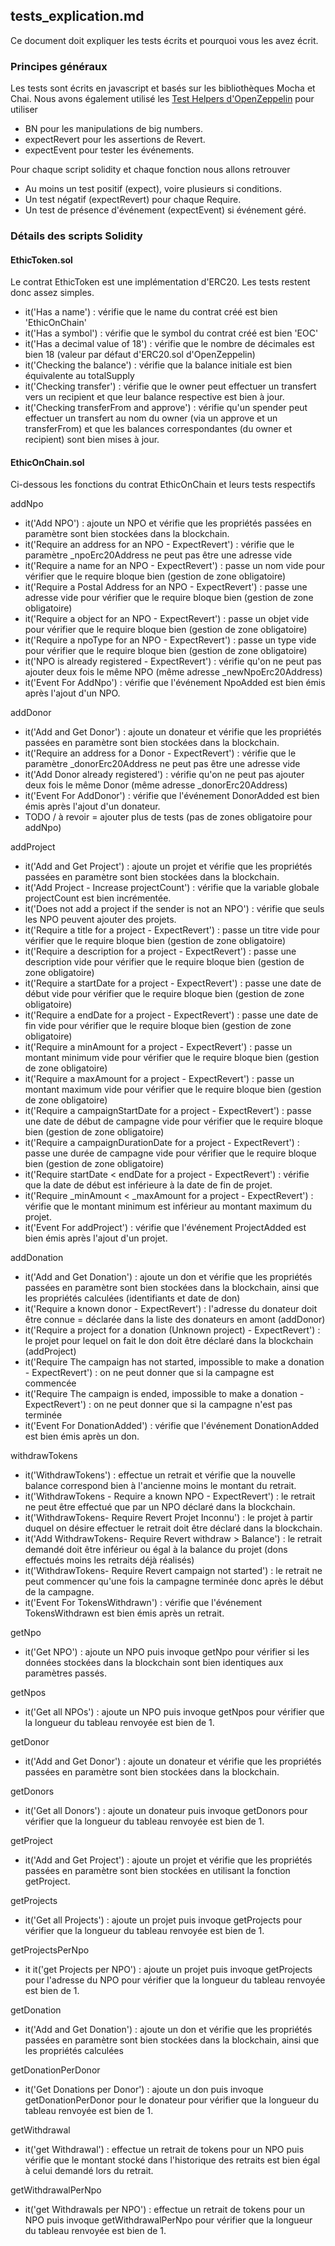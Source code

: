 ## tests_explication.md 
Ce document doit expliquer les tests écrits et pourquoi vous les avez écrit.

### Principes généraux
Les tests sont écrits en javascript et basés sur les bibliothèques Mocha et Chai.
Nous avons également utilisé les [Test Helpers d'OpenZeppelin](https://docs.openzeppelin.com/test-helpers) pour utiliser
* BN pour les manipulations de big numbers.
* expectRevert pour les assertions de Revert.
* expectEvent pour tester les événements.

Pour chaque script solidity et chaque fonction nous allons retrouver
* Au moins un test positif (expect), voire plusieurs si conditions.
* Un test négatif (expectRevert) pour chaque Require.
* Un test de présence d'événement (expectEvent) si événement géré.

### Détails des scripts Solidity

#### EthicToken.sol
Le contrat EthicToken est une implémentation d'ERC20. Les tests restent donc assez simples.
* it('Has a name') : vérifie que le name du contrat créé est bien 'EthicOnChain'
* it('Has a symbol') : vérifie que le symbol du contrat créé est bien 'EOC'
* it('Has a decimal value of 18') : vérifie que le nombre de décimales est bien 18 (valeur par défaut d'ERC20.sol d'OpenZeppelin)
* it('Checking the balance') : vérifie que la balance initiale est bien équivalente au totalSupply
* it('Checking transfer') : vérifie que le owner peut effectuer un transfert vers un recipient et que leur balance respective est bien à jour.
*  it('Checking transferFrom and approve') : vérifie qu'un spender peut effectuer un transfert au nom du owner (via un approve et un transferFrom) et que les balances correspondantes (du owner et recipient) sont bien mises à jour.

#### EthicOnChain.sol
Ci-dessous les fonctions du contrat EthicOnChain et leurs tests respectifs

addNpo
* it('Add NPO') : ajoute un NPO et vérifie que les propriétés passées en paramètre sont bien stockées dans la blockchain.
* it('Require an address for an NPO - ExpectRevert') : vérifie que le paramètre _npoErc20Address ne peut pas être une adresse vide
* it('Require a name for an NPO - ExpectRevert') : passe un nom vide pour vérifier que le require bloque bien (gestion de zone obligatoire)
* it('Require a Postal Address for an NPO - ExpectRevert') : passe une adresse vide pour vérifier que le require bloque bien (gestion de zone obligatoire)
* it('Require a object for an NPO - ExpectRevert') : passe un objet vide pour vérifier que le require bloque bien (gestion de zone obligatoire)
* it('Require a npoType for an NPO - ExpectRevert') : passe un type vide pour vérifier que le require bloque bien (gestion de zone obligatoire)
* it('NPO is already registered - ExpectRevert') : vérifie qu'on ne peut pas ajouter deux fois le même NPO (même adresse _newNpoErc20Address)
* it('Event For AddNpo') : vérifie que l'événement NpoAdded est bien émis après l'ajout d'un NPO.

addDonor
* it('Add and Get Donor') : ajoute un donateur et vérifie que les propriétés passées en paramètre sont bien stockées dans la blockchain.
* it('Require an address for a Donor - ExpectRevert') : vérifie que le paramètre _donorErc20Address ne peut pas être une adresse vide
* it('Add Donor already registered') : vérifie qu'on ne peut pas ajouter deux fois le même Donor (même adresse _donorErc20Address)
* it('Event For AddDonor') : vérifie que l'événement DonorAdded est bien émis après l'ajout d'un donateur.
* TODO / à revoir = ajouter plus de tests (pas de zones obligatoire pour addNpo)

addProject
* it('Add and Get Project') : ajoute un projet et vérifie que les propriétés passées en paramètre sont bien stockées dans la blockchain.
* it('Add Project - Increase projectCount') : vérifie que la variable globale projectCount est bien incrémentée.
* it('Does not add a project if the sender is not an NPO') : vérifie que seuls les NPO peuvent ajouter des projets.
* it('Require a title for a project - ExpectRevert') : passe un titre vide pour vérifier que le require bloque bien (gestion de zone obligatoire)
* it('Require a description for a project - ExpectRevert') : passe une description vide pour vérifier que le require bloque bien (gestion de zone obligatoire)
* it('Require a startDate for a project - ExpectRevert') : passe une date de début vide pour vérifier que le require bloque bien (gestion de zone obligatoire)
* it('Require a endDate for a project - ExpectRevert') : passe une date de fin vide pour vérifier que le require bloque bien (gestion de zone obligatoire)
* it('Require a minAmount for a project - ExpectRevert') : passe un montant minimum vide pour vérifier que le require bloque bien (gestion de zone obligatoire)
* it('Require a maxAmount for a project - ExpectRevert') : passe un montant maximum vide pour vérifier que le require bloque bien (gestion de zone obligatoire)
* it('Require a campaignStartDate for a project - ExpectRevert') : passe une date de début de campagne vide pour vérifier que le require bloque bien (gestion de zone obligatoire)
* it('Require a campaignDurationDate for a project - ExpectRevert') : passe une durée de campagne vide pour vérifier que le require bloque bien (gestion de zone obligatoire)
* it('Require startDate < endDate for a project - ExpectRevert') : vérifie que la date de début est inférieure à la date de fin de projet.
* it('Require _minAmount < _maxAmount for a project - ExpectRevert') : vérifie que le montant minimum est inférieur au montant maximum du projet.
* it('Event For addProject') : vérifie que l'événement ProjectAdded est bien émis après l'ajout d'un projet.

addDonation
* it('Add and Get Donation') : ajoute un don et vérifie que les propriétés passées en paramètre sont bien stockées dans la blockchain, ainsi que les propriétés calculées (identifiants et date de don)
* it('Require a known donor - ExpectRevert') : l'adresse du donateur doit être connue = déclarée dans la liste des donateurs en amont (addDonor)
* it('Require a project for a donation (Unknown project) - ExpectRevert') : le projet pour lequel on fait le don doit être déclaré dans la blockchain (addProject)
* it('Require The campaign has not started, impossible to make a donation - ExpectRevert') : on ne peut donner que si la campagne est commencée
* it('Require The campaign is ended, impossible to make a donation - ExpectRevert') : on ne peut donner que si la campagne n'est pas terminée
* it('Event For DonationAdded') : vérifie que l'événement DonationAdded est bien émis après un don.

withdrawTokens
* it('WithdrawTokens') : effectue un retrait et vérifie que la nouvelle balance correspond bien à l'ancienne moins le montant du retrait.
* it('WithdrawTokens - Require a known NPO - ExpectRevert') : le retrait ne peut être effectué que par un NPO déclaré dans la blockchain.
* it('WithdrawTokens- Require Revert Projet Inconnu') : le projet à partir duquel on désire effectuer le retrait doit être déclaré dans la blockchain.
* it('Add WithdrawTokens- Require Revert withdraw > Balance') : le retrait demandé doit être inférieur ou égal à la balance du projet (dons effectués moins les retraits déjà réalisés)
* it('WithdrawTokens- Require Revert campaign not started') : le retrait ne peut commencer qu'une fois la campagne terminée donc après le début de la campagne.
* it('Event For TokensWithdrawn') : vérifie que l'événement TokensWithdrawn est bien émis après un retrait.

getNpo
* it('Get NPO') : ajoute un NPO puis invoque getNpo pour vérifier si les données stockées dans la blockchain sont bien identiques aux paramètres passés.

getNpos
* it('Get all NPOs') : ajoute un NPO puis invoque getNpos pour vérifier que la longueur du tableau renvoyée est bien de 1.

getDonor
* it('Add and Get Donor') : ajoute un donateur et vérifie que les propriétés passées en paramètre sont bien stockées dans la blockchain.

getDonors
* it('Get all Donors') : ajoute un donateur puis invoque getDonors pour vérifier que la longueur du tableau renvoyée est bien de 1.

getProject
* it('Add and Get Project') : ajoute un projet et vérifie que les propriétés passées en paramètre sont bien stockées en utilisant la fonction getProject.

getProjects
* it('Get all Projects') : ajoute un projet puis invoque getProjects pour vérifier que la longueur du tableau renvoyée est bien de 1.

getProjectsPerNpo
* it it('get Projects per NPO') : ajoute un projet puis invoque getProjects pour l'adresse du NPO pour vérifier que la longueur du tableau renvoyée est bien de 1.

getDonation
* it('Add and Get Donation') : ajoute un don et vérifie que les propriétés passées en paramètre sont bien stockées dans la blockchain, ainsi que les propriétés calculées 

getDonationPerDonor
* it('Get Donations per Donor') : ajoute un don puis invoque getDonationPerDonor pour le donateur pour vérifier que la longueur du tableau renvoyée est bien de 1.

getWithdrawal
* it('get Withdrawal') : effectue un retrait de tokens pour un NPO puis vérifie que le montant stocké dans l'historique des retraits est bien égal à celui demandé lors du retrait.

getWithdrawalPerNpo
* it('get Withdrawals per NPO') : effectue un retrait de tokens pour un NPO puis invoque getWithdrawalPerNpo pour vérifier que la longueur du tableau renvoyée est bien de 1.